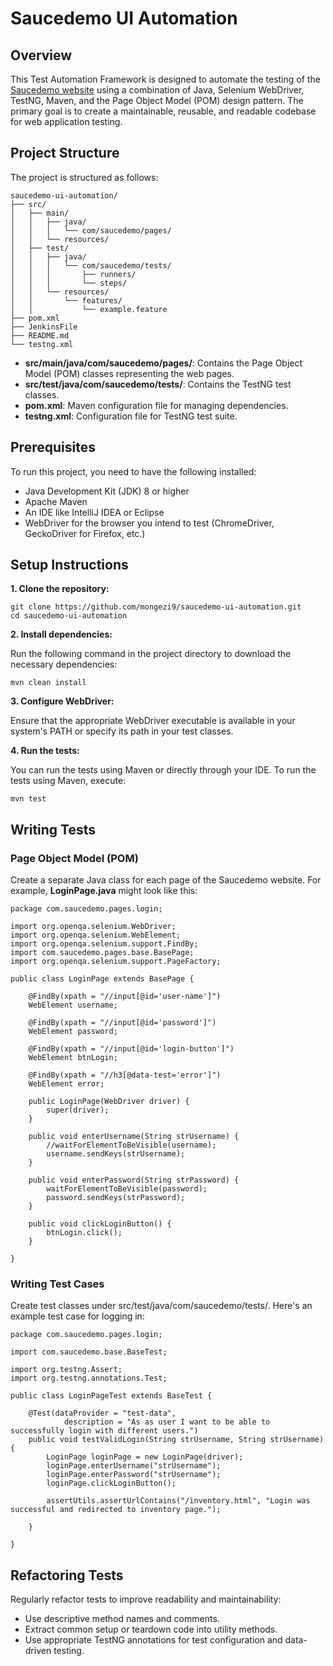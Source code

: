 # Saucedemo UI Automation

## Overview

This Test Automation Framework is designed to automate the testing of the [Saucedemo website](https://www.saucedemo.com/) using a combination of Java, Selenium WebDriver, TestNG, Maven, and the Page Object Model (POM) design pattern. The primary goal is to create a maintainable, reusable, and readable codebase for web application testing.

## Project Structure

The project is structured as follows:

```console
saucedemo-ui-automation/
├── src/
│   ├── main/
│   │   ├── java/
│   │   │   └── com/saucedemo/pages/
│   │   └── resources/
│   ├── test/
│   │   ├── java/
│   │   │   └── com/saucedemo/tests/
│   │   │       ├── runners/
│   │   │       └── steps/
│   │   └── resources/
│   │       └── features/
│   │           └── example.feature
├── pom.xml
├── JenkinsFile
├── README.md
└── testng.xml

```

* **src/main/java/com/saucedemo/pages/**: Contains the Page Object Model (POM) classes representing the web pages.
* **src/test/java/com/saucedemo/tests/**: Contains the TestNG test classes.
* **pom.xml**: Maven configuration file for managing dependencies.
* **testng.xml**: Configuration file for TestNG test suite.

## Prerequisites
To run this project, you need to have the following installed:

* Java Development Kit (JDK) 8 or higher
* Apache Maven
* An IDE like IntelliJ IDEA or Eclipse
* WebDriver for the browser you intend to test (ChromeDriver, GeckoDriver for Firefox, etc.)

## Setup Instructions

**1. Clone the repository:**

```console
git clone https://github.com/mongezi9/saucedemo-ui-automation.git
cd saucedemo-ui-automation
```
**2. Install dependencies:**

Run the following command in the project directory to download the necessary dependencies:

```console
mvn clean install
```

**3. Configure WebDriver:**

Ensure that the appropriate WebDriver executable is available in your system's PATH or specify its path in your test classes.

**4. Run the tests:**

You can run the tests using Maven or directly through your IDE. To run the tests using Maven, execute:

```console
mvn test
```

## Writing Tests
### Page Object Model (POM)
Create a separate Java class for each page of the Saucedemo website. For example, **LoginPage.java** might look like this:


```console
package com.saucedemo.pages.login;

import org.openqa.selenium.WebDriver;
import org.openqa.selenium.WebElement;
import org.openqa.selenium.support.FindBy;
import com.saucedemo.pages.base.BasePage;
import org.openqa.selenium.support.PageFactory;

public class LoginPage extends BasePage {

    @FindBy(xpath = "//input[@id='user-name']")
    WebElement username;

    @FindBy(xpath = "//input[@id='password']")
    WebElement password;

    @FindBy(xpath = "//input[@id='login-button']")
    WebElement btnLogin;

    @FindBy(xpath = "//h3[@data-test='error']")
    WebElement error;

    public LoginPage(WebDriver driver) {
        super(driver);
    }

    public void enterUsername(String strUsername) {
        //waitForElementToBeVisible(username);
        username.sendKeys(strUsername);
    }

    public void enterPassword(String strPassword) {
        waitForElementToBeVisible(password);
        password.sendKeys(strPassword);
    }

    public void clickLoginButton() {
        btnLogin.click();
    }

}

```

### Writing Test Cases
Create test classes under src/test/java/com/saucedemo/tests/. Here's an example test case for logging in:

```console
package com.saucedemo.pages.login;

import com.saucedemo.base.BaseTest;

import org.testng.Assert;
import org.testng.annotations.Test;

public class LoginPageTest extends BaseTest {

    @Test(dataProvider = "test-data",
            description = "As as user I want to be able to successfully login with different users.")
    public void testValidLogin(String strUsername, String strUsername) {
        LoginPage loginPage = new LoginPage(driver);
        loginPage.enterUsername("strUsername");
        loginPage.enterPassword("strUsername");
        loginPage.clickLoginButton();

        assertUtils.assertUrlContains("/inventory.html", "Login was successful and redirected to inventory page.");

    }

}

```

## Refactoring Tests
Regularly refactor tests to improve readability and maintainability:

* Use descriptive method names and comments.
* Extract common setup or teardown code into utility methods.
* Use appropriate TestNG annotations for test configuration and data-driven testing.
